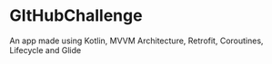 # GItHubChallenge
An app made using Kotlin, MVVM Architecture, Retrofit, Coroutines, Lifecycle and Glide
